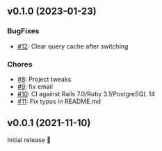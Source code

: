 ## v0.1.0 (2023-01-23)

### BugFixes

- [#12](https://github.com/kufu/activerecord-tenant-level-security/pull/12): Clear query cache after switching

### Chores

- [#8](https://github.com/kufu/activerecord-tenant-level-security/pull/8): Project tweaks
- [#9](https://github.com/kufu/activerecord-tenant-level-security/pull/9): fix email
- [#10](https://github.com/kufu/activerecord-tenant-level-security/pull/10): CI against Rails 7.0/Ruby 3.1/PostgreSQL 14
- [#11](https://github.com/kufu/activerecord-tenant-level-security/pull/11): Fix typos in README.md

## v0.0.1 (2021-11-10)

Initial release 🥳

